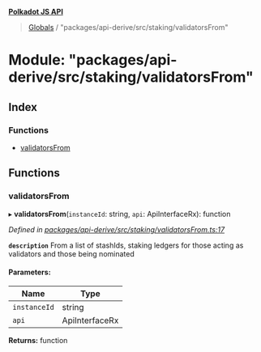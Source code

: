 **[Polkadot JS API](../README.md)**

> [Globals](../globals.md) / "packages/api-derive/src/staking/validatorsFrom"

# Module: "packages/api-derive/src/staking/validatorsFrom"

## Index

### Functions

* [validatorsFrom](_packages_api_derive_src_staking_validatorsfrom_.md#validatorsfrom)

## Functions

### validatorsFrom

▸ **validatorsFrom**(`instanceId`: string, `api`: ApiInterfaceRx): function

*Defined in [packages/api-derive/src/staking/validatorsFrom.ts:17](https://github.com/polkadot-js/api/blob/014fa123b/packages/api-derive/src/staking/validatorsFrom.ts#L17)*

**`description`** From a list of stashIds, staking ledgers for those acting as validators and those being nominated

#### Parameters:

Name | Type |
------ | ------ |
`instanceId` | string |
`api` | ApiInterfaceRx |

**Returns:** function
